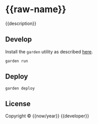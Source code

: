 # {{raw-name}}

{{description}}

## Develop

Install the `garden` utility as described [here](https://docs.apps.garden/#installing-the-cli).

`garden run`

## Deploy

`garden deploy`

## License

Copyright © {{now/year}} {{developer}}
